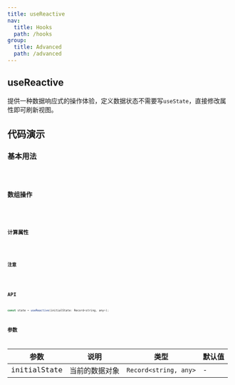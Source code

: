 ```yaml
---
title: useReactive
nav:
  title: Hooks
  path: /hooks
group:
  title: Advanced
  path: /advanced
---
```


## useReactive

提供一种数据响应式的操作体验，定义数据状态不需要写`useState`，直接修改属性即可刷新视图。

## 代码演示

### 基本用法

<code src="./demo/demo1.tsx" />

### 数组操作

<code src="./demo/demo2.tsx"  />

### 计算属性

<code src="./demo/demo3.tsx"  />

### 注意

<code src="./demo/demo4.tsx" />

## API

```js
const state = useReactive(initialState: Record<string, any>);
```

## 参数

| 参数         | 说明           | 类型                  | 默认值 |
|--------------|----------------|-----------------------|--------|
| initialState | 当前的数据对象 | `Record<string, any>` | -      |
